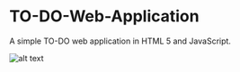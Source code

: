 # TO-DO-Web-Application
A simple TO-DO web application in HTML 5 and JavaScript.


![alt text](screenshots/ss1.png)
